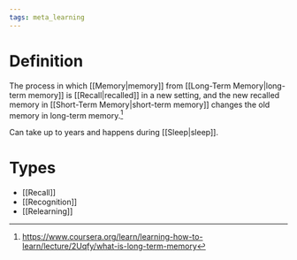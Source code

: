 ```yaml
---
tags: meta_learning
---
```


# Definition

The process in which [[Memory|memory]] from [[Long-Term Memory|long-term memory]] is [[Recall|recalled]] in a new setting, and the new recalled memory in [[Short-Term Memory|short-term memory]] changes the old memory in long-term memory.[^1]

Can take up to years and happens during [[Sleep|sleep]].

# Types
- [[Recall]]
- [[Recognition]]
- [[Relearning]]

[^1]: https://www.coursera.org/learn/learning-how-to-learn/lecture/2Uqfy/what-is-long-term-memory